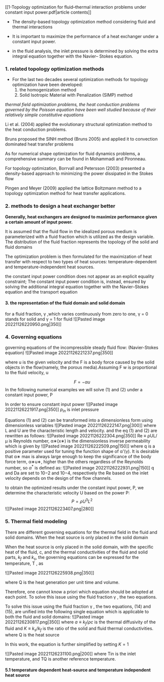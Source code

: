[[1-Topology optimization for fluid–thermal interaction problems under constant input power.pdf|article contents]]

- The density-based topology optimization method considering fluid and thermal interactions 

- It is important to maximize the performance of a heat exchanger under a constant input power.

- in the fluid analysis, the inlet pressure is determined by solving the extra integral equation together with the Navier– Stokes equation.

### 1. related topology optimization methods 

-  For the last two decades several optimization methods for topology optimization have been developed:
	1. the homogenization method
	2. Solid Isotropic Material with Penalization (SIMP) method

*thermal field optimization problems, the heat conduction problems governed by the Poisson equation have been well studied because of their relatively simple constitutive equations*

Li et al. (2004) applied the evolutionary structural optimization method to the heat conduction problems.

Bruns proposed the SINH method (Bruns 2005) and applied it to convection dominated heat transfer problems

As for numerical shape optimization for fluid dynamics problems, a comprehensive summary can be found in Mohammadi and Pironneau.

For topology optimization, Borrvall and Petersson (2003) presented a density-based approach to minimizing the power dissipated in the Stokes flow

Pingen and Meyer (2009) applied the lattice Boltzmann method to a topology optimization method for heat transfer applications.

### 2. methods to design a heat exchanger better

**Generally, heat exchangers are designed to maximize performance given a certain amount of input power.**

It is assumed that the fluid flow in the idealized porous medium is parameterized with a fluid fraction which is utilized as the design variable. The distribution of the fluid fraction represents the topology of the solid and fluid domains

The optimization problem is then formulated for the maximization of heat transfer with respect to two types of heat sources: temperature-dependent and temperature-independent heat sources.

the constant input power condition does not appear as an explicit equality constraint; The constant input power condition is, instead, ensured by solving the additional integral equation together with the Navier–Stokes equation and the transport equation

#### 3. the representation of the fluid domain and solid domain

for a fluid fraction, γ ,which varies continuously from zero to one, γ = 0 stands for solid and γ = 1 for fluid
![[Pasted image 20221126220950.png|350]]


### 4. Governing equations

governing equations of the incompressible steady fluid flow: 
(Navier-Stokes equation)
![[Pasted image 20221126221237.png|350]]

where u is the given velocity and the F is a body force caused by the solid objects in the flow(namely, the porous media).Assuming F w is proportional to the fluid velocity, u

$$F = -\alpha u$$
In the following numerical examples we will solve (1) and (2) under a constant input power, P 

In order to ensure constant input power 
![[Pasted image 20221126221917.png|350]]
$p_{in}$ is inlet pressure

Equations (1) and (2) can be transformed into a dimensionless form using dimensionless variables
![[Pasted image 20221126222147.png|300]]
where L and U are the characteristic length and velocity.
and the eq (1) and (2) are rewritten as follows: 
![[Pasted image 20221126222304.png|350]]
Re ≡ ρUL/μ is Reynolds number, α∗(x∗) is the dimensionless inverse permeability which is given by
![[Pasted image 20221126222509.png|150]]
where q is a positive parameter used for tuning the function shape of α'(γ). 
It is desirable that α∗ max is always large enough to keep the significance of the body force term, α∗u∗, higher than the others regardless of the Reynolds number, so $\alpha^*$ is defined as:
![[Pasted image 20221126222931.png|150]]
q and Da are set to 10−2 and 10−4, respectively
the Re based on the inlet velocity depends on the design of the flow channels.

to obtain the optimized results under the constant input power, P, we determine the characteristic velocity U based on the power P: 
$$P = \rho U^3L^2 \tag{11}$$
![[Pasted image 20221126223407.png|280]]

### 5. Thermal field modeling

There are different governing equations for the thermal field in the fluid and solid domains. When the heat source is only placed in the solid domain

When the heat source is only placed in the solid domain, with the specific heat of the fluid, c, and the thermal conductivities of the fluid and solid parts, $k_f$ and $k_s$, the governing equations can be expressed for the temperature, T , as

![[Pasted image 20221126225938.png|350]]

where Q is the heat generation per unit time and volume.

Therefore, one cannot know a priori which equation should be adopted at each point. To solve this issue using the fluid fraction γ , the two equations.

To solve this issue using the fluid fraction γ , the two equations, (14) and (15), are unified into the following single equation which is applicable to both the fluid and solid domains: 
![[Pasted image 20221126230817.png|350]]
where $a \equiv k_f/\rho c$ is the thermal diffusivity of the fluid and $K \equiv k_s/k_f$ is the ratio of the solid and fluid thermal conductivities.
where Q is the heat source

In this work, the equation is further simplified by setting $K = 1$

![[Pasted image 20221126231100.png|200]]
where Tin is the inlet temperature, and TQ is another reference temperature.

#### 5.1 temperature dependent heat-source and temperature independent heat source



